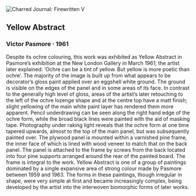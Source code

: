 <div class="artwork-of-the-day">
  <div class="container">
    <div class="img-wrapper">
      <img
        src="https://uploads6.wikiart.org/images/victor-pasmore/yellow-abstract-1961.jpg!Large.jpg"
        alt="Charred Journal: Firewritten V" />
    </div>
    <div class="artwork-detail">
      <div class="artwork-origin"> 
        <h2 class="artwork-name">Yellow Abstract</h2>
        <h3 class="artist">
          Victor Pasmore
                    ·  1961
        </h3>
      </div>
      <p class="description">
        <span class="artwork-description-text ng-binding" ng-bind-html="viewModel.ArtworkOfTheDay.Description | unsafe">Despite its ochre colouring, this work was exhibited as Yellow Abstract in Pasmore’s exhibition at the New London Gallery in March 1961; the artist later explained: ‘Ochre can be a tint of yellow. But yellow is more poetic than ochre’. The majority of the image is built up from what appears to be decorator’s gloss paint applied over an eggshell white ground. The ground is visible on the edges of the panel and in some areas of its face. In contrast to the generally high level of gloss, areas of the artist’s later retouching to the left of the ochre lozenge shape and at the centre top have a matt finish; slight yellowing of the main white paint layer has rendered them more apparent. Pencil underdrawing can be seen along the right hand edge of the ochre form, while the broad black lines were painted with the aid of masking tape. Photography under raking light reveals that the ochre form at one time tapered upwards, almost to the top of the main panel, but was subsequently painted over. The plywood panel is mounted within a varnished pine frame, the inner face of which is lined with wood veneer to match that on the back panel. The panel is attached to the frame by screws from the back located into four pine supports arranged around the rear of the painted board. The frame is integral to the work. Yellow Abstract is one of a group of paintings dominated by a single expansive area of strong colour made by Pasmore between 1959 and 1963. The forms in these paintings, though irregular in shape, were very simple at first and became increasingly complex, being developed by the artist into the interwoven biomorphic forms of later works.</span>
                        <div class="text-shadow-container" ng-show="showShadow" style=""></div>
      </p>
    </div>
  </div>

</div>

